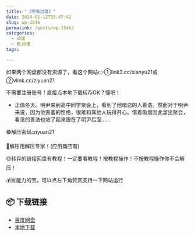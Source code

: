 ```yaml
---
title: "《呼吸过度》"
date: 2024-01-12T15:47:42
slug: wp-1546
permalink: /posts/wp-1546/
categories:
  - 动漫
  - BL动漫
tags:

---
```


如果两个网盘都没有资源了，看这个网站👉①link3.cc/xianyu21或②vlink.cc/ziyuan21

不需要注册账号！直接点本地下载转存OK？懂吧！

*   正值冬天。明尹来到高中同学聚会上，看到了他暗恋的人善浩。然而对于明尹来说，因为他害羞的性格，很难和其他人玩得开心。借着吸烟因此溜出聚会，看见的善浩也站了起来跟在了明尹后面……

🟢解压密码:ziyuan21

🔵解压用解压专家！(应用商店有)

🟡转存的链接网盘有教程！一定要看教程！按教程操作！不按教程操作你不会解压！

💰🈶能力的宝，可以点左下角赞赏支持一下网站运行

## 📦 下载链接
- [百度网盘](https://blziyuan21.com/pay-download/1546?key=a3dd5050cc&down_id=0)
- [本地下载](https://blziyuan21.com/pay-download/1546?key=a3dd5050cc&down_id=1)

